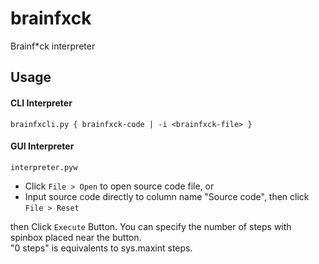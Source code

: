 # brainfxck
Brainf*ck interpreter

## Usage


#### CLI Interpreter

```
brainfxcli.py { brainfxck-code | -i <brainfxck-file> }
```

#### GUI Interpreter

```
interpreter.pyw
```
*  Click `File > Open` to open source code file, or
*  Input source code directly to column name "Source code", then click `File > Reset`

then Click `Execute` Button.  You can specify the number of steps with spinbox placed near the button.  
"0 steps" is equivalents to sys.maxint steps.
